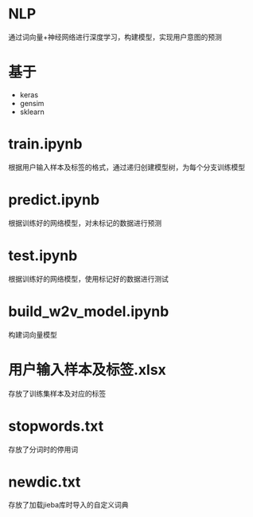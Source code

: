 # NLP
通过词向量+神经网络进行深度学习，构建模型，实现用户意图的预测  

# 基于
- keras  
- gensim  
- sklearn  

# train.ipynb
根据用户输入样本及标签的格式，通过递归创建模型树，为每个分支训练模型

# predict.ipynb
根据训练好的网络模型，对未标记的数据进行预测

# test.ipynb
根据训练好的网络模型，使用标记好的数据进行测试

# build_w2v_model.ipynb
构建词向量模型

# 用户输入样本及标签.xlsx
存放了训练集样本及对应的标签

# stopwords.txt
存放了分词时的停用词

# newdic.txt
存放了加载jieba库时导入的自定义词典
